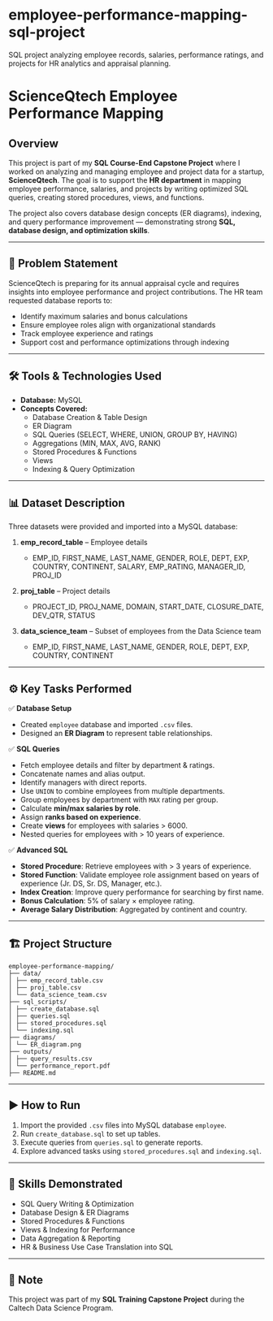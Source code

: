 # employee-performance-mapping-sql-project
SQL project analyzing employee records, salaries, performance ratings, and projects for HR analytics and appraisal planning.



# ScienceQtech Employee Performance Mapping

## Overview  
This project is part of my **SQL Course-End Capstone Project** where I worked on analyzing and managing employee and project data for a startup, **ScienceQtech**. The goal is to support the **HR department** in mapping employee performance, salaries, and projects by writing optimized SQL queries, creating stored procedures, views, and functions.  

The project also covers database design concepts (ER diagrams), indexing, and query performance improvement — demonstrating strong **SQL, database design, and optimization skills**.  

---

## 🎯 Problem Statement  
ScienceQtech is preparing for its annual appraisal cycle and requires insights into employee performance and project contributions. The HR team requested database reports to:  
- Identify maximum salaries and bonus calculations  
- Ensure employee roles align with organizational standards  
- Track employee experience and ratings  
- Support cost and performance optimizations through indexing  

---

## 🛠️ Tools & Technologies Used  
- **Database:** MySQL  
- **Concepts Covered:**  
  - Database Creation & Table Design  
  - ER Diagram  
  - SQL Queries (SELECT, WHERE, UNION, GROUP BY, HAVING)  
  - Aggregations (MIN, MAX, AVG, RANK)  
  - Stored Procedures & Functions  
  - Views  
  - Indexing & Query Optimization  

---

## 📊 Dataset Description  
Three datasets were provided and imported into a MySQL database:  

1. **emp_record_table** – Employee details  
   - EMP_ID, FIRST_NAME, LAST_NAME, GENDER, ROLE, DEPT, EXP, COUNTRY, CONTINENT, SALARY, EMP_RATING, MANAGER_ID, PROJ_ID  

2. **proj_table** – Project details  
   - PROJECT_ID, PROJ_NAME, DOMAIN, START_DATE, CLOSURE_DATE, DEV_QTR, STATUS  

3. **data_science_team** – Subset of employees from the Data Science team  
   - EMP_ID, FIRST_NAME, LAST_NAME, GENDER, ROLE, DEPT, EXP, COUNTRY, CONTINENT  

---

## ⚙️ Key Tasks Performed  

✅ **Database Setup**  
- Created `employee` database and imported `.csv` files.  
- Designed an **ER Diagram** to represent table relationships.  

✅ **SQL Queries**  
- Fetch employee details and filter by department & ratings.  
- Concatenate names and alias output.  
- Identify managers with direct reports.  
- Use `UNION` to combine employees from multiple departments.  
- Group employees by department with `MAX` rating per group.  
- Calculate **min/max salaries by role**.  
- Assign **ranks based on experience**.  
- Create **views** for employees with salaries > 6000.  
- Nested queries for employees with > 10 years of experience.  

✅ **Advanced SQL**  
- **Stored Procedure**: Retrieve employees with > 3 years of experience.  
- **Stored Function**: Validate employee role assignment based on years of experience (Jr. DS, Sr. DS, Manager, etc.).  
- **Index Creation**: Improve query performance for searching by first name.  
- **Bonus Calculation**: 5% of salary × employee rating.  
- **Average Salary Distribution**: Aggregated by continent and country.  

---

## 🏗️ Project Structure  

```
employee-performance-mapping/
├── data/
│ ├── emp_record_table.csv
│ ├── proj_table.csv
│ └── data_science_team.csv
├── sql_scripts/
│ ├── create_database.sql
│ ├── queries.sql
│ ├── stored_procedures.sql
│ └── indexing.sql
├── diagrams/
│ └── ER_diagram.png
├── outputs/
│ ├── query_results.csv
│ └── performance_report.pdf
├── README.md
```


---

## ▶️ How to Run  

1. Import the provided `.csv` files into MySQL database `employee`.  
2. Run `create_database.sql` to set up tables.  
3. Execute queries from `queries.sql` to generate reports.  
4. Explore advanced tasks using `stored_procedures.sql` and `indexing.sql`.  

---

## 🚀 Skills Demonstrated  

- SQL Query Writing & Optimization  
- Database Design & ER Diagrams  
- Stored Procedures & Functions  
- Views & Indexing for Performance  
- Data Aggregation & Reporting  
- HR & Business Use Case Translation into SQL  

---

## 📌 Note  
This project was part of my **SQL Training Capstone Project** during the Caltech Data Science Program.  








